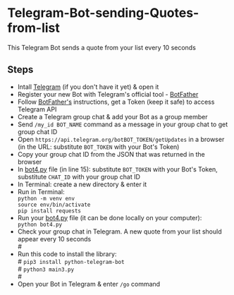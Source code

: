 # Telegram-Bot-sending-Quotes-from-list

This Telegram Bot sends a quote from your list every 10 seconds<br>

<h2>Steps</h2>
<ul>
  <li>Intall <a href="https://telegram.org/">Telegram</a> (if you don't have it yet) & open it</li>
  <li>Register your new Bot with Telegram's official tool - <a href="https://telegram.me/BotFather">BotFather</a></li>
  <li>Follow <a href="https://telegram.me/BotFather">BotFather's</a> instructions, get a Token (keep it safe) to access Telegram API</li> 
  <li>Create a Telegram group chat & add your Bot as a group member</li>
  <li>Send <code>/my_id BOT_NAME</code> command as a message in your group chat to get group chat ID</li>
  <li>Open <code>https://api.telegram.org/botBOT_TOKEN/getUpdates</code> in a browser (in the URL: substitute <code>BOT_TOKEN</code> with your Bot's Token)</li>
  <li>Copy your group chat ID from the JSON that was returned in the browser</li>
  <li>In <a href="https://github.com/DS-jr/Telegram-Bot-sending-Quotes-from-list/blob/main/bot4.py">bot4.py</a> file (in line 15): substitute <code>BOT_TOKEN</code> with your Bot's Token, substitute <code>CHAT_ID</code> with your group chat ID</li>
  <li>In Terminal: create a new directory & enter it</li>
  <li>Run in Terminal:</li>
  <code>python -m venv env</code><br>
  <code>source env/bin/activate</code><br>
  <code>pip install requests</code><br>
  <li>Run your <a href="https://github.com/DS-jr/Telegram-Bot-sending-Quotes-from-list/blob/main/bot4.py">bot4.py</a> file (it can be done locally on your computer):</li>
  <code>python bot4.py</code><br>
  <li>Check your group chat in Telegram. A new quote from your list should appear every 10 seconds</li>
#  <li>Run this code to install the library:</li>
#  <code>pip3 install python-telegram-bot</code><br>
#  <code>python3 main3.py</code><br> 
#  <li>Open your Bot in Telegram & enter <code>/go</code> command</li>

</ul>
